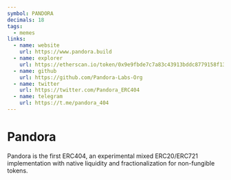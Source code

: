 ```yaml
---
symbol: PANDORA
decimals: 18
tags:
  - memes
links:
  - name: website
    url: https://www.pandora.build
  - name: explorer
    url: https://etherscan.io/token/0x9e9fbde7c7a83c43913bddc8779158f1368f0413
  - name: github
    url: https://github.com/Pandora-Labs-Org
  - name: twitter
    url: https://twitter.com/Pandora_ERC404
  - name: telegram
    url: https://t.me/pandora_404
---
```


# Pandora

Pandora is the first ERC404, an experimental mixed ERC20/ERC721 implementation with native liquidity and fractionalization for non-fungible tokens.

